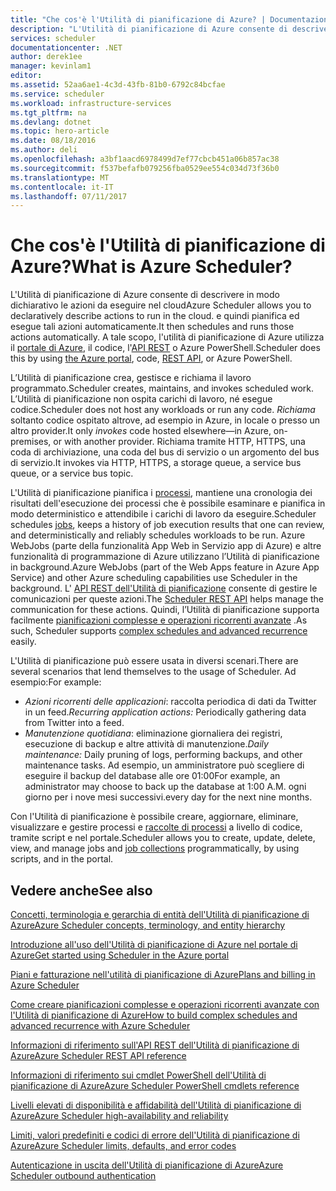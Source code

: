 ```yaml
---
title: "Che cos'è l'Utilità di pianificazione di Azure? | Documentazione di Microsoft"
description: "L'Utilità di pianificazione di Azure consente di descrivere in modo dichiarativo le azioni da eseguire nel cloud e quindi pianifica ed esegue tali azioni automaticamente."
services: scheduler
documentationcenter: .NET
author: derek1ee
manager: kevinlam1
editor: 
ms.assetid: 52aa6ae1-4c3d-43fb-81b0-6792c84bcfae
ms.service: scheduler
ms.workload: infrastructure-services
ms.tgt_pltfrm: na
ms.devlang: dotnet
ms.topic: hero-article
ms.date: 08/18/2016
ms.author: deli
ms.openlocfilehash: a3bf1aacd6978499d7ef77cbcb451a06b857ac38
ms.sourcegitcommit: f537befafb079256fba0529ee554c034d73f36b0
ms.translationtype: MT
ms.contentlocale: it-IT
ms.lasthandoff: 07/11/2017
---
```

# <a name="what-is-azure-scheduler"></a><span data-ttu-id="e234e-105">Che cos'è l'Utilità di pianificazione di Azure?</span><span class="sxs-lookup"><span data-stu-id="e234e-105">What is Azure Scheduler?</span></span>
<span data-ttu-id="e234e-106">L'Utilità di pianificazione di Azure consente di descrivere in modo dichiarativo le azioni da eseguire nel cloud</span><span class="sxs-lookup"><span data-stu-id="e234e-106">Azure Scheduler allows you to declaratively describe actions to run in the cloud.</span></span> <span data-ttu-id="e234e-107">e quindi pianifica ed esegue tali azioni automaticamente.</span><span class="sxs-lookup"><span data-stu-id="e234e-107">It then schedules and runs those actions automatically.</span></span>  <span data-ttu-id="e234e-108">A tale scopo, l'utilità di pianificazione di Azure utilizza il [portale di Azure](scheduler-get-started-portal.md), il codice, l'[API REST](https://msdn.microsoft.com/library/mt629143.aspx) o Azure PowerShell.</span><span class="sxs-lookup"><span data-stu-id="e234e-108">Scheduler does this by using [the Azure portal](scheduler-get-started-portal.md), code, [REST API](https://msdn.microsoft.com/library/mt629143.aspx), or Azure PowerShell.</span></span>

<span data-ttu-id="e234e-109">L’Utilità di pianificazione crea, gestisce e richiama il lavoro programmato.</span><span class="sxs-lookup"><span data-stu-id="e234e-109">Scheduler creates, maintains, and invokes scheduled work.</span></span>  <span data-ttu-id="e234e-110">L’Utilità di pianificazione non ospita carichi di lavoro, né esegue codice.</span><span class="sxs-lookup"><span data-stu-id="e234e-110">Scheduler does not host any workloads or run any code.</span></span> <span data-ttu-id="e234e-111">*Richiama* soltanto codice ospitato altrove, ad esempio in Azure, in locale o presso un altro provider.</span><span class="sxs-lookup"><span data-stu-id="e234e-111">It only *invokes* code hosted elsewhere—in Azure, on-premises, or with another provider.</span></span> <span data-ttu-id="e234e-112">Richiama tramite HTTP, HTTPS, una coda di archiviazione, una coda del bus di servizio o un argomento del bus di servizio.</span><span class="sxs-lookup"><span data-stu-id="e234e-112">It invokes via HTTP, HTTPS, a storage queue, a service bus queue, or a service bus topic.</span></span>

<span data-ttu-id="e234e-113">L'Utilità di pianificazione pianifica i [processi](scheduler-concepts-terms.md), mantiene una cronologia dei risultati dell'esecuzione dei processi che è possibile esaminare e pianifica in modo deterministico e attendibile i carichi di lavoro da eseguire.</span><span class="sxs-lookup"><span data-stu-id="e234e-113">Scheduler schedules [jobs](scheduler-concepts-terms.md), keeps a history of job execution results that one can review, and deterministically and reliably schedules workloads to be run.</span></span> <span data-ttu-id="e234e-114">Azure WebJobs (parte della funzionalità App Web in Servizio app di Azure) e altre funzionalità di programmazione di Azure utilizzano l’Utilità di pianificazione in background.</span><span class="sxs-lookup"><span data-stu-id="e234e-114">Azure WebJobs (part of the Web Apps feature in Azure App Service) and other Azure scheduling capabilities use Scheduler in the background.</span></span> <span data-ttu-id="e234e-115">L' [API REST dell'Utilità di pianificazione](https://msdn.microsoft.com/library/mt629143.aspx) consente di gestire le comunicazioni per queste azioni.</span><span class="sxs-lookup"><span data-stu-id="e234e-115">The [Scheduler REST API](https://msdn.microsoft.com/library/mt629143.aspx) helps manage the communication for these actions.</span></span> <span data-ttu-id="e234e-116">Quindi, l’Utilità di pianificazione supporta facilmente [pianificazioni complesse e operazioni ricorrenti avanzate](scheduler-advanced-complexity.md) .</span><span class="sxs-lookup"><span data-stu-id="e234e-116">As such, Scheduler supports [complex schedules and advanced recurrence](scheduler-advanced-complexity.md) easily.</span></span>

<span data-ttu-id="e234e-117">L'Utilità di pianificazione può essere usata in diversi scenari.</span><span class="sxs-lookup"><span data-stu-id="e234e-117">There are several scenarios that lend themselves to the usage of Scheduler.</span></span> <span data-ttu-id="e234e-118">Ad esempio:</span><span class="sxs-lookup"><span data-stu-id="e234e-118">For example:</span></span>

* <span data-ttu-id="e234e-119">*Azioni ricorrenti delle applicazioni*: raccolta periodica di dati da Twitter in un feed.</span><span class="sxs-lookup"><span data-stu-id="e234e-119">*Recurring application actions:* Periodically gathering data from Twitter into a feed.</span></span>
* <span data-ttu-id="e234e-120">*Manutenzione quotidiana*: eliminazione giornaliera dei registri, esecuzione di backup e altre attività di manutenzione.</span><span class="sxs-lookup"><span data-stu-id="e234e-120">*Daily maintenance:* Daily pruning of logs, performing backups, and other maintenance tasks.</span></span> <span data-ttu-id="e234e-121">Ad esempio, un amministratore può scegliere di eseguire il backup del database alle ore 01:00</span><span class="sxs-lookup"><span data-stu-id="e234e-121">For example, an administrator may choose to back up the database at 1:00 A.M.</span></span> <span data-ttu-id="e234e-122">ogni giorno per i nove mesi successivi.</span><span class="sxs-lookup"><span data-stu-id="e234e-122">every day for the next nine months.</span></span>

<span data-ttu-id="e234e-123">Con l'Utilità di pianificazione è possibile creare, aggiornare, eliminare, visualizzare e gestire processi e [raccolte di processi](scheduler-concepts-terms.md) a livello di codice, tramite script e nel portale.</span><span class="sxs-lookup"><span data-stu-id="e234e-123">Scheduler allows you to create, update, delete, view, and manage jobs and [job collections](scheduler-concepts-terms.md) programmatically, by using scripts, and in the portal.</span></span>

## <a name="see-also"></a><span data-ttu-id="e234e-124">Vedere anche</span><span class="sxs-lookup"><span data-stu-id="e234e-124">See also</span></span>
 [<span data-ttu-id="e234e-125">Concetti, terminologia e gerarchia di entità dell'Utilità di pianificazione di Azure</span><span class="sxs-lookup"><span data-stu-id="e234e-125">Azure Scheduler concepts, terminology, and entity hierarchy</span></span>](scheduler-concepts-terms.md)

 [<span data-ttu-id="e234e-126">Introduzione all'uso dell'Utilità di pianificazione di Azure nel portale di Azure</span><span class="sxs-lookup"><span data-stu-id="e234e-126">Get started using Scheduler in the Azure portal</span></span>](scheduler-get-started-portal.md)

 [<span data-ttu-id="e234e-127">Piani e fatturazione nell'utilità di pianificazione di Azure</span><span class="sxs-lookup"><span data-stu-id="e234e-127">Plans and billing in Azure Scheduler</span></span>](scheduler-plans-billing.md)

 [<span data-ttu-id="e234e-128">Come creare pianificazioni complesse e operazioni ricorrenti avanzate con l'Utilità di pianificazione di Azure</span><span class="sxs-lookup"><span data-stu-id="e234e-128">How to build complex schedules and advanced recurrence with Azure Scheduler</span></span>](scheduler-advanced-complexity.md)

 [<span data-ttu-id="e234e-129">Informazioni di riferimento sull'API REST dell'Utilità di pianificazione di Azure</span><span class="sxs-lookup"><span data-stu-id="e234e-129">Azure Scheduler REST API reference</span></span>](https://msdn.microsoft.com/library/mt629143)

 [<span data-ttu-id="e234e-130">Informazioni di riferimento sui cmdlet PowerShell dell'Utilità di pianificazione di Azure</span><span class="sxs-lookup"><span data-stu-id="e234e-130">Azure Scheduler PowerShell cmdlets reference</span></span>](scheduler-powershell-reference.md)

 [<span data-ttu-id="e234e-131">Livelli elevati di disponibilità e affidabilità dell'Utilità di pianificazione di Azure</span><span class="sxs-lookup"><span data-stu-id="e234e-131">Azure Scheduler high-availability and reliability</span></span>](scheduler-high-availability-reliability.md)

 [<span data-ttu-id="e234e-132">Limiti, valori predefiniti e codici di errore dell'Utilità di pianificazione di Azure</span><span class="sxs-lookup"><span data-stu-id="e234e-132">Azure Scheduler limits, defaults, and error codes</span></span>](scheduler-limits-defaults-errors.md)

 [<span data-ttu-id="e234e-133">Autenticazione in uscita dell'Utilità di pianificazione di Azure</span><span class="sxs-lookup"><span data-stu-id="e234e-133">Azure Scheduler outbound authentication</span></span>](scheduler-outbound-authentication.md)

